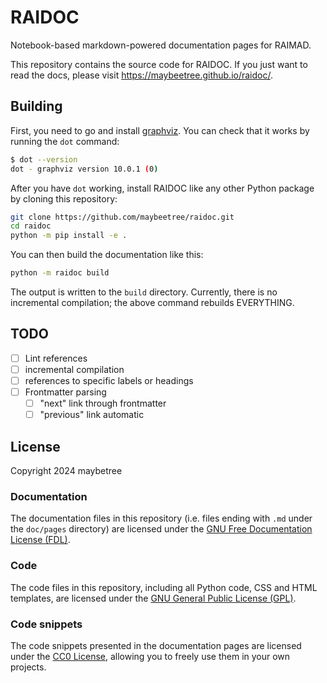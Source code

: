# RAIDOC

Notebook-based markdown-powered documentation pages for RAIMAD.

This repository contains the source code for RAIDOC.
If you just want to read the docs,
please visit <https://maybeetree.github.io/raidoc/>.

## Building

First, you need to go and install [graphviz](https://graphviz.org/).
You can check that it works by running the `dot` command:

```sh
$ dot --version
dot - graphviz version 10.0.1 (0)
```

After you have `dot` working, install RAIDOC like any other Python package
by cloning this repository:

```sh
git clone https://github.com/maybeetree/raidoc.git
cd raidoc
python -m pip install -e .
```

You can then build the documentation like this:

```sh
python -m raidoc build
```

The output is written to the `build` directory.
Currently, there is no incremental compilation;
the above command rebuilds EVERYTHING.

## TODO

- [ ] Lint references
- [ ] incremental compilation
- [ ] references to specific labels or headings
- [ ] Frontmatter parsing
    - [ ] "next" link through frontmatter
    - [ ] "previous" link automatic

## License

Copyright 2024 maybetree

### Documentation

The documentation files in this repository
(i.e. files ending with `.md` under the `doc/pages` directory)
are licensed under the
[GNU Free Documentation License (FDL)](./LICENSE-FDL.txt).

### Code

The code files in this repository,
including all Python code,
CSS and HTML templates, are licensed under the
[GNU General Public License (GPL)](./LICENSE-GPL.txt).

### Code snippets

The code snippets presented in the documentation pages
are licensed under the [CC0 License](./LICENSE-CC0.txt),
allowing you to freely use them in your own projects.


